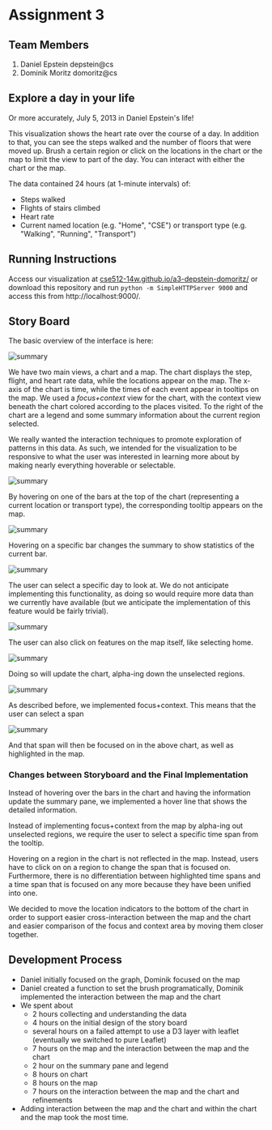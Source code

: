 # Assignment 3

## Team Members

1. Daniel Epstein depstein@cs
2. Dominik Moritz domoritz@cs

## Explore a day in your life

Or more accurately, July 5, 2013 in Daniel Epstein's life!

This visualization shows the heart rate over the course of a day. In addition to that, you can see the steps walked and the number of floors that were moved up. Brush a certain region or click on the locations in the chart or the map to limit the view to part of the day. You can interact with either the chart or the map.

The data contained 24 hours (at 1-minute intervals) of:

* Steps walked
* Flights of stairs climbed
* Heart rate
* Current named location (e.g. "Home", "CSE") or transport type (e.g. "Walking", "Running", "Transport")

## Running Instructions

Access our visualization at [cse512-14w.github.io/a3-depstein-domoritz/](http://cse512-14w.github.io/a3-depstein-domoritz/) or download this repository and run `python -m SimpleHTTPServer 9000` and access this from http://localhost:9000/.


## Story Board

The basic overview of the interface is here:

![summary](https://raw.github.com/CSE512-14W/a3-depstein-domoritz/gh-pages/pictures/summary.jpg)

We have two main views, a chart and a map. The chart displays the step, flight, and heart rate data, while the locations appear on the map. The x-axis of the chart is time, while the times of each event appear in tooltips on the map. We used a *focus+context* view for the chart, with the context view beneath the chart colored according to the places visited. To the right of the chart are a legend and some summary information about the current region selected.

We really wanted the interaction techniques to promote exploration of patterns in this data. As such, we intended for the visualization to be responsive to what the user was interested in learning more about by making nearly everything hoverable or selectable.

![summary](https://raw.github.com/CSE512-14W/a3-depstein-domoritz/gh-pages/pictures/home_hovered.jpg)

By hovering on one of the bars at the top of the chart (representing a current location or transport type), the corresponding tooltip appears on the map.

![summary](https://raw.github.com/CSE512-14W/a3-depstein-domoritz/gh-pages/pictures/hover_bar.jpg)

Hovering on a specific bar changes the summary to show statistics of the current bar.

![summary](https://raw.github.com/CSE512-14W/a3-depstein-domoritz/gh-pages/pictures/select_day.jpg)

The user can select a specific day to look at. We do not anticipate implementing this functionality, as doing so would require more data than we currently have available (but we anticipate the implementation of this feature would be fairly trivial).

![summary](https://raw.github.com/CSE512-14W/a3-depstein-domoritz/gh-pages/pictures/select_home.jpg)

The user can also click on features on the map itself, like selecting home.

![summary](https://raw.github.com/CSE512-14W/a3-depstein-domoritz/gh-pages/pictures/home_selected.jpg)

Doing so will update the chart, alpha-ing down the unselected regions.

![summary](https://raw.github.com/CSE512-14W/a3-depstein-domoritz/gh-pages/pictures/select_span.jpg)

As described before, we implemented focus+context. This means that the user can select a span

![summary](https://raw.github.com/CSE512-14W/a3-depstein-domoritz/gh-pages/pictures/span_selected.jpg)

And that span will then be focused on in the above chart, as well as highlighted in the map.

### Changes between Storyboard and the Final Implementation

Instead of hovering over the bars in the chart and having the information update the summary pane, we implemented a hover line that shows the detailed information.

Instead of implementing focus+context from the map by alpha-ing out unselected regions, we require the user to select a specific time span from the tooltip.

Hovering on a region in the chart is not reflected in the map. Instead, users have to click on on a region to change the span that is focused on. Furthermore, there is no differentiation between highlighted time spans and a time span that is focused on any more because they have been unified into one.

We decided to move the location indicators to the bottom of the chart in order to support easier cross-interaction between the map and the chart and easier comparison of the focus and context area by moving them closer together.


## Development Process

* Daniel initially focused on the graph, Dominik focused on the map
* Daniel created a function to set the brush programatically, Dominik implemented the interaction between the map and the chart
* We spent about
  * 2 hours collecting and understanding the data
  * 4 hours on the initial design of the story board
  * several hours on a failed attempt to use a D3 layer with leaflet (eventually we switched to pure Leaflet)
  * 7 hours on the map and the interaction between the map and the chart
  * 2 hour on the summary pane and legend
  * 8 hours on chart
  * 8 hours on the map
  * 7 hours on the interaction between the map and the chart and refinements
* Adding interaction between the map and the chart and within the chart and the map took the most time.

